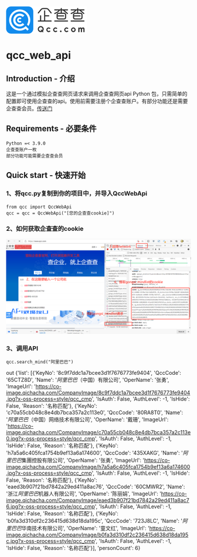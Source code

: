 ![Image text](https://raw.githubusercontent.com/HUANGZHENJIE2/qcc_web_api/main/logo4.png)
# qcc_web_api
## Introduction - 介绍
这是一个通过模拟企查查网页请求来调用企查查网页api Python 包，只需简单的配置即可使用企查查的api。使用前需要注册个企查查账户。有部分功能还是需要企查查会员。[传送门](https://www.qcc.com/)
## Requirements - 必要条件
```
Python =< 3.9.0
企查查账户一枚
部分功能可能需要企查查会员
```

## Quick start - 快速开始
### 1、将qcc.py复制到你的项目中，并导入QccWebApi
```
from qcc import QccWebApi
qcc = qcc = QccWebApi("[您的企查查cookie]")
```
### 2、如何获取企查查的cookie
![Image text](https://raw.githubusercontent.com/HUANGZHENJIE2/qcc_web_api/main/%E5%BE%AE%E4%BF%A1%E6%88%AA%E5%9B%BE_20210118233422.png)
### 3、调用API
```
qcc.search_mind("阿里巴巴")
```
out
{'list': [{'KeyNo': '8c9f7ddc1a7bcee3d1f7676773fe9404', 'QccCode': '65CTZ8D', 'Name': '<em>阿里</em><em>巴巴</em>（中国）有限公司', 'OperName': '张勇', 'ImageUrl': 'https://co-image.qichacha.com/CompanyImage/8c9f7ddc1a7bcee3d1f7676773fe9404.jpg?x-oss-process=style/qcc_cmp', 'IsAuth': False, 'AuthLevel': -1, 'IsHide': False, 'Reason': '名称匹配'}, {'KeyNo': 'c70a55cb048c8e4db7bca357a2c113e0', 'QccCode': '80RA8T0', 'Name': '<em>阿里</em><em>巴巴</em>（中国）网络技术有限公司', 'OperName': '戴珊', 'ImageUrl': 'https://co-image.qichacha.com/CompanyImage/c70a55cb048c8e4db7bca357a2c113e0.jpg?x-oss-process=style/qcc_cmp', 'IsAuth': False, 'AuthLevel': -1, 'IsHide': False, 'Reason': '名称匹配'}, {'KeyNo': 'h7a5a6c405fca1754b9ef13a6a174600', 'QccCode': '435XAKG', 'Name': '<em>阿里巴巴</em>集團控股有限公司', 'OperName': '张勇', 'ImageUrl': 'https://co-image.qichacha.com/CompanyImage/h7a5a6c405fca1754b9ef13a6a174600.jpg?x-oss-process=style/qcc_cmp', 'IsAuth': False, 'AuthLevel': -1, 'IsHide': False, 'Reason': '名称匹配'}, {'KeyNo': 'eaed3b907f21bd7842a29ed411a8ac76', 'QccCode': '60CMWR2', 'Name': '浙江<em>阿里</em><em>巴巴</em>机器人有限公司', 'OperName': '陈丽娟', 'ImageUrl': 'https://co-image.qichacha.com/CompanyImage/eaed3b907f21bd7842a29ed411a8ac76.jpg?x-oss-process=style/qcc_cmp', 'IsAuth': False, 'AuthLevel': -1, 'IsHide': False, 'Reason': '名称匹配'}, {'KeyNo': 'b0fa3d310df2c236415d638d18da195c', 'QccCode': '723J8LC', 'Name': '<em>阿里</em><em>巴巴</em>华南技术有限公司', 'OperName': '童文红', 'ImageUrl': 'https://co-image.qichacha.com/CompanyImage/b0fa3d310df2c236415d638d18da195c.jpg?x-oss-process=style/qcc_cmp', 'IsAuth': False, 'AuthLevel': -1, 'IsHide': False, 'Reason': '名称匹配'}], 'personCount': 6}



